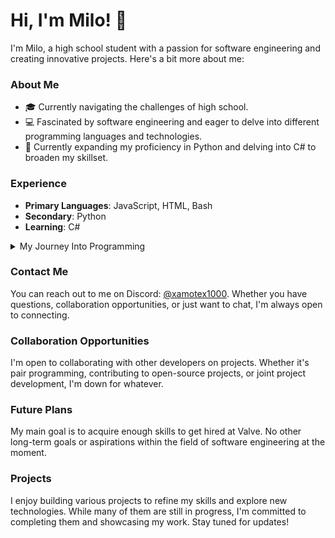 # Hi, I'm Milo! 👋

I'm Milo, a high school student with a passion for software engineering and creating innovative projects. Here's a bit more about me:

### About Me

- 🎓 Currently navigating the challenges of high school.
- 💻 Fascinated by software engineering and eager to delve into different programming languages and technologies.
- 🌱 Currently expanding my proficiency in Python and delving into C# to broaden my skillset.

### Experience

- **Primary Languages**: JavaScript, HTML, Bash
- **Secondary**: Python
- **Learning**: C#

<details><summary>My Journey Into Programming</summary>

I embarked on my programming journey at the age of 13 with a dream of designing my own game. Starting in Unity, I quickly encountered the challenge of C# but found relief during my freshman year of high school when I enrolled in a computer programming class. There, I learned JavaScript essentials and was captivated by the endless possibilities. Experimenting with small projects, I later ventured into HTML to create a file-sharing website for friends.

My uncle, a computer science graduate, introduced me to the performance benefits of Linux, prompting me to install Ubuntu and delve into Bash scripting for automation in Unix-based environments.

Dabbling in C#, I ventured into modding a game I was passionate about, finding a warm and welcoming community of moderators. Despite encountering burnout during the final stretch of a mod, I took a break but remained inspired by the prospect of working at Valve, fueled by a friend's enthusiasm for Team Fortress 2 updates and my discovery of Valve's ideal work environment.

Now, I'm dedicated to expanding my skills, aiming for a computer engineering degree, and ultimately pursuing a career at Valve in my early 20s.
</details>

### Contact Me

You can reach out to me on Discord: [@xamotex1000](https://discord.com/users/xamotex1000). Whether you have questions, collaboration opportunities, or just want to chat, I'm always open to connecting.

### Collaboration Opportunities

I'm open to collaborating with other developers on projects. Whether it's pair programming, contributing to open-source projects, or joint project development, I'm down for whatever.

### Future Plans

My main goal is to acquire enough skills to get hired at Valve. No other long-term goals or aspirations within the field of software engineering at the moment.

### Projects

I enjoy building various projects to refine my skills and explore new technologies. While many of them are still in progress, I'm committed to completing them and showcasing my work. Stay tuned for updates!